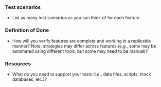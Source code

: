 ### Test scenarios

* List as many test scenarios as you can think of for each feature

### Definition of Done

* How will you verify features are complete and working in a replicable manner? Note, strategies may differ across features (e.g., some may be automated using different tools, but some may need to be manual)?

### Resources

* What do you need to support your tests (i.e., data files, scripts, mock databases, etc.)?

